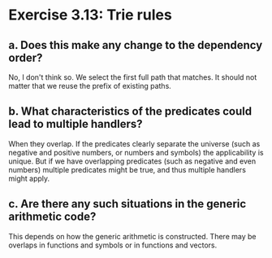 Exercise 3.13: Trie rules
=========================

a. Does this make any change to the dependency order?
----------------------------------------------------------

No, I don't think so. We select the first full path that matches. It should not
matter that we reuse the prefix of existing paths.


b. What characteristics of the predicates could lead to multiple handlers?
--------------------------------------------------------------------------

When they overlap.
If the predicates clearly separate the universe (such as negative and positive
numbers, or numbers and symbols) the applicability is unique.
But if we have overlapping predicates (such as negative and even numbers)
multiple predicates might be true, and thus multiple handlers might apply.


c. Are there any such situations in the generic arithmetic code?
----------------------------------------------------------------

This depends on how the generic arithmetic is constructed. There may be overlaps
in functions and symbols or in functions and vectors.
